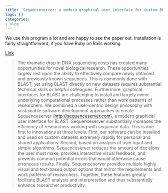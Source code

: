 ```yaml
---
title: 'Sequenceserver: a modern graphical user interface for custom BLAST databases'
tags: []
categories:
- blog
---
```

We use this program a lot and are happy to see the paper out. Installation is
fairly straightforward, if you have Ruby on Rails working.
<!--more-->

[Link](http://biorxiv.org/content/early/2015/11/27/033142)

> The dramatic drop in DNA sequencing costs has created many opportunities for
novel biological research. These opportunities largely rest upon the ability
to effectively compare newly obtained and previously known sequences. This is
commonly done with BLAST, yet using BLAST directly on new datasets requires
substantial technical skills or helpful colleagues. Furthermore, graphical
interfaces for BLAST are challenging to install and largely mimic underlying
computational processes rather than work patterns of researchers. We combined
a user-centric design philosophy with sustainable software development
approaches to create Sequenceserver (http://sequenceserver.com), a modern
graphical user interface for BLAST. Sequenceserver substantially increases the
efficiency of researchers working with sequence data. This is due first to
innovations at three levels. First, our software can be installed and used on
custom datasets extremely rapidly for personal and shared applications.
Second, based on analysis of user input and simple algorithms, Sequenceserver
reduces the amount of decisions the user must make, provides interactive
visual feedback, and prevents common potential errors that would otherwise
cause erroneous results. Finally, Sequenceserver provides multiple highly
visual and text-based output options that mirror the requirements and work
patterns of researchers. Together, these features greatly facilitate BLAST
analysis and interpretation and thus substantially enhance researcher
productivity.

